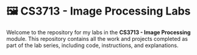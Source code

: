 # 🖼️ CS3713 - Image Processing Labs

Welcome to the repository for my labs in the **CS3713 - Image Processing** module. This repository contains all the work and projects completed as part of the lab series, including code, instructions, and explanations.

